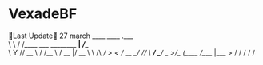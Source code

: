 # VexadeBF
🎯Last Update🎯 27 march
____   ____                         .___      
\   \ /   /____ ___  ________     __| _/____  
 \   Y   // __ \\  \/  /\__  \   / __ |/ __ \ 
  \     /\  ___/ >    <  / __ \_/ /_/ \  ___/ 
   \___/  \___  >__/\_ \(____  /\____ |\___  >
              \/      \/     \/      \/    \/ 
